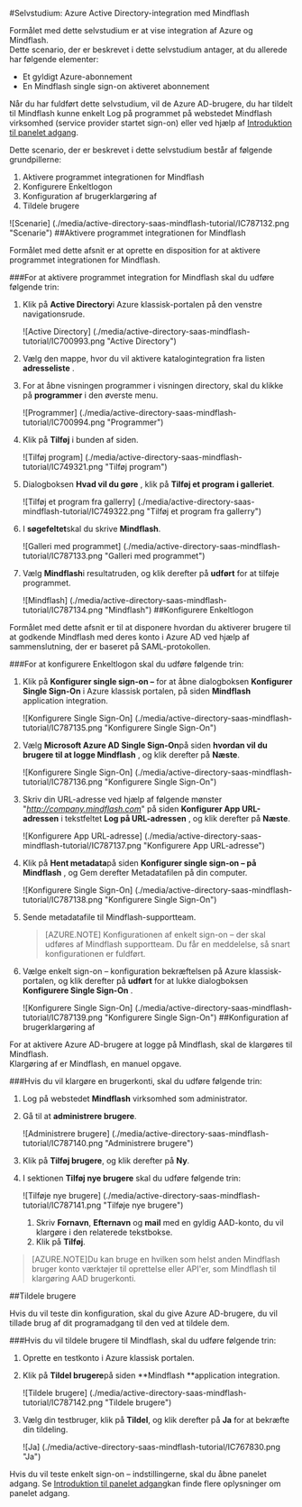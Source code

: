 <properties 
    pageTitle="Selvstudium: Azure Active Directory-integration med Mindflash | Microsoft Azure" 
    description="Lær, hvordan du bruger Mindflash med Azure Active Directory til at aktivere enkeltlogon, automatiseret klargøring og mere!" 
    services="active-directory" 
    authors="jeevansd"  
    documentationCenter="na" 
    manager="femila"/>
<tags 
    ms.service="active-directory" 
    ms.devlang="na" 
    ms.topic="article" 
    ms.tgt_pltfrm="na" 
    ms.workload="identity" 
    ms.date="09/29/2016" 
    ms.author="jeedes" />

#<a name="tutorial-azure-active-directory-integration-with-mindflash"></a>Selvstudium: Azure Active Directory-integration med Mindflash
  
Formålet med dette selvstudium er at vise integration af Azure og Mindflash.  
Dette scenario, der er beskrevet i dette selvstudium antager, at du allerede har følgende elementer:

-   Et gyldigt Azure-abonnement
-   En Mindflash single sign-on aktiveret abonnement
  
Når du har fuldført dette selvstudium, vil de Azure AD-brugere, du har tildelt til Mindflash kunne enkelt Log på programmet på webstedet Mindflash virksomhed (service provider startet sign-on) eller ved hjælp af [Introduktion til panelet adgang](active-directory-saas-access-panel-introduction.md).
  
Dette scenario, der er beskrevet i dette selvstudium består af følgende grundpillerne:

1.  Aktivere programmet integrationen for Mindflash
2.  Konfigurere Enkeltlogon
3.  Konfiguration af brugerklargøring af
4.  Tildele brugere

![Scenarie] (./media/active-directory-saas-mindflash-tutorial/IC787132.png "Scenarie")
##<a name="enabling-the-application-integration-for-mindflash"></a>Aktivere programmet integrationen for Mindflash
  
Formålet med dette afsnit er at oprette en disposition for at aktivere programmet integrationen for Mindflash.

###<a name="to-enable-the-application-integration-for-mindflash-perform-the-following-steps"></a>For at aktivere programmet integration for Mindflash skal du udføre følgende trin:

1.  Klik på **Active Directory**i Azure klassisk-portalen på den venstre navigationsrude.

    ![Active Directory] (./media/active-directory-saas-mindflash-tutorial/IC700993.png "Active Directory")

2.  Vælg den mappe, hvor du vil aktivere katalogintegration fra listen **adresseliste** .

3.  For at åbne visningen programmer i visningen directory, skal du klikke på **programmer** i den øverste menu.

    ![Programmer] (./media/active-directory-saas-mindflash-tutorial/IC700994.png "Programmer")

4.  Klik på **Tilføj** i bunden af siden.

    ![Tilføj program] (./media/active-directory-saas-mindflash-tutorial/IC749321.png "Tilføj program")

5.  Dialogboksen **Hvad vil du gøre** , klik på **Tilføj et program i galleriet**.

    ![Tilføj et program fra gallerry] (./media/active-directory-saas-mindflash-tutorial/IC749322.png "Tilføj et program fra gallerry")

6.  I **søgefeltet**skal du skrive **Mindflash**.

    ![Galleri med programmet] (./media/active-directory-saas-mindflash-tutorial/IC787133.png "Galleri med programmet")

7.  Vælg **Mindflash**i resultatruden, og klik derefter på **udført** for at tilføje programmet.

    ![Mindflash] (./media/active-directory-saas-mindflash-tutorial/IC787134.png "Mindflash")
##<a name="configuring-single-sign-on"></a>Konfigurere Enkeltlogon
  
Formålet med dette afsnit er til at disponere hvordan du aktiverer brugere til at godkende Mindflash med deres konto i Azure AD ved hjælp af sammenslutning, der er baseret på SAML-protokollen.

###<a name="to-configure-single-sign-on-perform-the-following-steps"></a>For at konfigurere Enkeltlogon skal du udføre følgende trin:

1.  Klik på **Konfigurer single sign-on –** for at åbne dialogboksen **Konfigurer Single Sign-On** i Azure klassisk portalen, på siden **Mindflash** application integration.

    ![Konfigurere Single Sign-On] (./media/active-directory-saas-mindflash-tutorial/IC787135.png "Konfigurere Single Sign-On")

2.  Vælg **Microsoft Azure AD Single Sign-On**på siden **hvordan vil du brugere til at logge Mindflash** , og klik derefter på **Næste**.

    ![Konfigurere Single Sign-On] (./media/active-directory-saas-mindflash-tutorial/IC787136.png "Konfigurere Single Sign-On")

3.  Skriv din URL-adresse ved hjælp af følgende mønster "*http://company.mindflash.com*" på siden **Konfigurer App URL-adressen** i tekstfeltet **Log på URL-adressen** , og klik derefter på **Næste**.

    ![Konfigurere App URL-adresse] (./media/active-directory-saas-mindflash-tutorial/IC787137.png "Konfigurere App URL-adresse")

4.  Klik på **Hent metadata**på siden **Konfigurer single sign-on – på Mindflash** , og Gem derefter Metadatafilen på din computer.

    ![Konfigurere Single Sign-On] (./media/active-directory-saas-mindflash-tutorial/IC787138.png "Konfigurere Single Sign-On")

5.  Sende metadatafile til Mindflash-supportteam.

    >[AZURE.NOTE] Konfigurationen af enkelt sign-on – der skal udføres af Mindflash supportteam. Du får en meddelelse, så snart konfigurationen er fuldført.

6.  Vælge enkelt sign-on – konfiguration bekræftelsen på Azure klassisk-portalen, og klik derefter på **udført** for at lukke dialogboksen **Konfigurere Single Sign-On** .

    ![Konfigurere Single Sign-On] (./media/active-directory-saas-mindflash-tutorial/IC787139.png "Konfigurere Single Sign-On")
##<a name="configuring-user-provisioning"></a>Konfiguration af brugerklargøring af
  
For at aktivere Azure AD-brugere at logge på Mindflash, skal de klargøres til Mindflash.  
Klargøring af er Mindflash, en manuel opgave.

###<a name="to-provision-a-user-accounts-perform-the-following-steps"></a>Hvis du vil klargøre en brugerkonti, skal du udføre følgende trin:

1.  Log på webstedet **Mindflash** virksomhed som administrator.

2.  Gå til at **administrere brugere**.

    ![Administrere brugere] (./media/active-directory-saas-mindflash-tutorial/IC787140.png "Administrere brugere")

3.  Klik på **Tilføj brugere**, og klik derefter på **Ny**.

4.  I sektionen **Tilføj nye brugere** skal du udføre følgende trin:

    ![Tilføje nye brugere] (./media/active-directory-saas-mindflash-tutorial/IC787141.png "Tilføje nye brugere")

    1.  Skriv **Fornavn**, **Efternavn** og **mail** med en gyldig AAD-konto, du vil klargøre i den relaterede tekstbokse.
    2.  Klik på **Tilføj**.

>[AZURE.NOTE]Du kan bruge en hvilken som helst anden Mindflash bruger konto værktøjer til oprettelse eller API'er, som Mindflash til klargøring AAD brugerkonti.

##<a name="assigning-users"></a>Tildele brugere
  
Hvis du vil teste din konfiguration, skal du give Azure AD-brugere, du vil tillade brug af dit programadgang til den ved at tildele dem.

###<a name="to-assign-users-to-mindflash-perform-the-following-steps"></a>Hvis du vil tildele brugere til Mindflash, skal du udføre følgende trin:

1.  Oprette en testkonto i Azure klassisk portalen.

2.  Klik på **Tildel brugere**på siden **Mindflash **application integration.

    ![Tildele brugere] (./media/active-directory-saas-mindflash-tutorial/IC787142.png "Tildele brugere")

3.  Vælg din testbruger, klik på **Tildel**, og klik derefter på **Ja** for at bekræfte din tildeling.

    ![Ja] (./media/active-directory-saas-mindflash-tutorial/IC767830.png "Ja")
  
Hvis du vil teste enkelt sign-on – indstillingerne, skal du åbne panelet adgang. Se [Introduktion til panelet adgang](active-directory-saas-access-panel-introduction.md)kan finde flere oplysninger om panelet adgang.